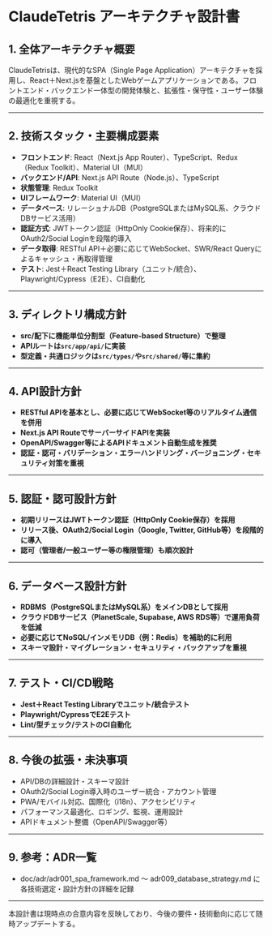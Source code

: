 # ClaudeTetris アーキテクチャ設計書

## 1. 全体アーキテクチャ概要
ClaudeTetrisは、現代的なSPA（Single Page Application）アーキテクチャを採用し、React＋Next.jsを基盤としたWebゲームアプリケーションである。フロントエンド・バックエンド一体型の開発体験と、拡張性・保守性・ユーザー体験の最適化を重視する。

---

## 2. 技術スタック・主要構成要素
- **フロントエンド**: React（Next.js App Router）、TypeScript、Redux（Redux Toolkit）、Material UI（MUI）
- **バックエンド/API**: Next.js API Route（Node.js）、TypeScript
- **状態管理**: Redux Toolkit
- **UIフレームワーク**: Material UI（MUI）
- **データベース**: リレーショナルDB（PostgreSQLまたはMySQL系、クラウドDBサービス活用）
- **認証方式**: JWTトークン認証（HttpOnly Cookie保存）、将来的にOAuth2/Social Loginを段階的導入
- **データ取得**: RESTful API＋必要に応じてWebSocket、SWR/React Queryによるキャッシュ・再取得管理
- **テスト**: Jest＋React Testing Library（ユニット/統合）、Playwright/Cypress（E2E）、CI自動化

---

## 3. ディレクトリ構成方針
- **src/配下に機能単位分割型（Feature-based Structure）で整理**
- **APIルートは`src/app/api/`に実装**
- **型定義・共通ロジックは`src/types/`や`src/shared/`等に集約**

---

## 4. API設計方針
- **RESTful APIを基本とし、必要に応じてWebSocket等のリアルタイム通信を併用**
- **Next.js API RouteでサーバーサイドAPIを実装**
- **OpenAPI/Swagger等によるAPIドキュメント自動生成を推奨**
- **認証・認可・バリデーション・エラーハンドリング・バージョニング・セキュリティ対策を重視**

---

## 5. 認証・認可設計方針
- **初期リリースはJWTトークン認証（HttpOnly Cookie保存）を採用**
- **リリース後、OAuth2/Social Login（Google, Twitter, GitHub等）を段階的に導入**
- **認可（管理者/一般ユーザー等の権限管理）も順次設計**

---

## 6. データベース設計方針
- **RDBMS（PostgreSQLまたはMySQL系）をメインDBとして採用**
- **クラウドDBサービス（PlanetScale, Supabase, AWS RDS等）で運用負荷を低減**
- **必要に応じてNoSQL/インメモリDB（例：Redis）を補助的に利用**
- **スキーマ設計・マイグレーション・セキュリティ・バックアップを重視**

---

## 7. テスト・CI/CD戦略
- **Jest＋React Testing Libraryでユニット/統合テスト**
- **Playwright/CypressでE2Eテスト**
- **Lint/型チェック/テストのCI自動化**

---

## 8. 今後の拡張・未決事項
- API/DBの詳細設計・スキーマ設計
- OAuth2/Social Login導入時のユーザー統合・アカウント管理
- PWA/モバイル対応、国際化（i18n）、アクセシビリティ
- パフォーマンス最適化、ロギング、監視、運用設計
- APIドキュメント整備（OpenAPI/Swagger等）

---

## 9. 参考：ADR一覧
- doc/adr/adr001_spa_framework.md ～ adr009_database_strategy.md に各技術選定・設計方針の詳細を記録

---

本設計書は現時点の合意内容を反映しており、今後の要件・技術動向に応じて随時アップデートする。 